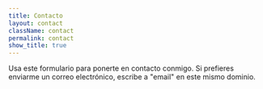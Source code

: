 ```yaml
---
title: Contacto
layout: contact
className: contact
permalink: contact
show_title: true
---
```


Usa este formulario para ponerte en contacto conmigo. Si prefieres enviarme un correo electrónico, escribe a "email" en este mismo dominio.

<div class="js-form" data-what="Mensaje"></div>
